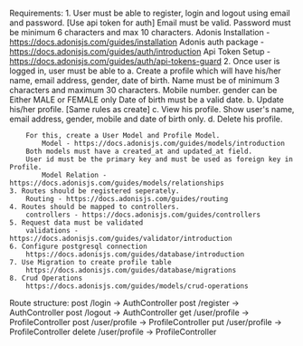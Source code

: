 Requirements: 
    1. User must be able to register, login and logout using email and password. [Use api token for auth]
        Email must be valid.
        Password must be minimum 6 characters and max 10 characters.
        Adonis Installation - https://docs.adonisjs.com/guides/installation
        Adonis auth package - https://docs.adonisjs.com/guides/auth/introduction
        Api Token Setup - https://docs.adonisjs.com/guides/auth/api-tokens-guard
    2. Once user is logged in, user must be able to 
        a. Create a profile which will have his/her name, email address, gender, date of birth.
            Name must be of minimum 3 characters and maximum 30 characters.
            Mobile number.
            gender can be Either MALE or FEMALE only
            Date of birth must be a valid date.
        b. Update his/her profile. [Same rules as create]
        c. View his profile.
            Show user's name, email address, gender, mobile and date of birth only.
        d. Delete his profile.
        
        For this, create a User Model and Profile Model.
            Model - https://docs.adonisjs.com/guides/models/introduction
        Both models must have a created_at and updated_at field.
        User id must be the primary key and must be used as foreign key in Profile.
            Model Relation - https://docs.adonisjs.com/guides/models/relationships
    3. Routes should be registered seperately.
        Routing - https://docs.adonisjs.com/guides/routing
    4. Routes should be mapped to controllers.
        controllers - https://docs.adonisjs.com/guides/controllers
    5. Request data must be validated
        validations - https://docs.adonisjs.com/guides/validator/introduction
    6. Configure postgresql connection
        https://docs.adonisjs.com/guides/database/introduction
    7. Use Migration to create profile table
        https://docs.adonisjs.com/guides/database/migrations
    8. Crud Operations
        https://docs.adonisjs.com/guides/models/crud-operations
Route structure:
    post /login -> AuthController
    post /register -> AuthController
    post /logout -> AuthController
    get /user/profile -> ProfileController
    post /user/profile -> ProfileController
    put /user/profile -> ProfileController
    delete /user/profile -> ProfileController